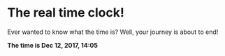# The real time clock!

Ever wanted to know what the time is? Well, your journey is about to end!

**The time is Dec 12, 2017, 14:05**